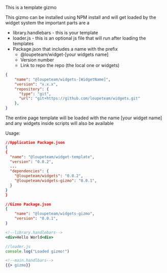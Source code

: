This is a template gizmo

This gizmo can be installed using NPM install and will get loaded by the widget system
the important parts are a 
- library.handlebars - this is your template
- loader.js - this is an optional js file that will run after loading the templates
- Package.json that includes a name with the prefix 
    - @loupeteam/widget-[your widgets name]
    - Version number
    - Link to repo the repo (the local one or widgets)    
```json
{
    "name": "@loupeteam/widgets-[WidgetName]",
    "version": "x.x.x",
    "repository": {
      "type": "git",
      "url": "git+https://github.com/loupeteam/widgets.git"
    },
}
```

The entire page template will be loaded with the name [your widget name] and any widgets inside scripts will also be available

Usage:


```json
//Application Package.json
{
{
  "name": "@loupeteam/widget-template",
  "version": "0.0.2",
  ...
  "dependencies": {
    "@loupeteam/widgets": "0.0.2",
    "@loupeteam/widgets-gizmo": "0.0.1",    
  }
}
}
``````

```json
//Gizmo Package.json
{
    "name": "@loupeteam/widgets-gizmo",
    "version": "0.0.1",
}
``````

```handlebars
<!--library.handlebars-->
<div>Hello World<div>
```

```javascript
//loader.js
console.log("Loaded gizmo!")
```
```handlebars
<!--main.handlbars-->
{{> gizmo}}
```
